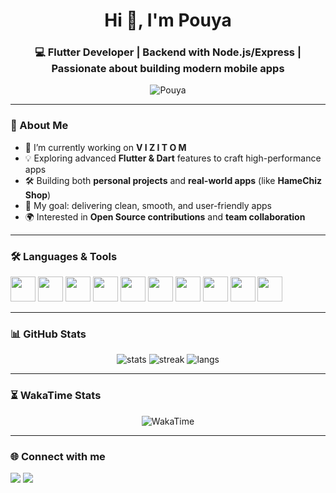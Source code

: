 <h1 align="center">Hi 👋, I'm Pouya</h1>
<h3 align="center">💻 Flutter Developer | Backend with Node.js/Express | Passionate about building modern mobile apps</h3>

<p align="center">
  <img src="https://komarev.com/ghpvc/?username=MrPouyaSaad&label=Profile%20views&color=0e75b6&style=flat" alt="Pouya" />
</p>

---

### 🚀 About Me
- 🌱 I’m currently working on **V I Z I T O M**  
- 💡 Exploring advanced **Flutter & Dart** features to craft high-performance apps  
- 🛠 Building both **personal projects** and **real-world apps** (like **HameChiz Shop**)  
- 🎯 My goal: delivering clean, smooth, and user-friendly apps  
- 🌍 Interested in **Open Source contributions** and **team collaboration**  

---

### 🛠 Languages & Tools
<p>
  <img src="https://cdn.jsdelivr.net/gh/devicons/devicon/icons/flutter/flutter-original.svg" width="40" height="40" />
  <img src="https://cdn.jsdelivr.net/gh/devicons/devicon/icons/dart/dart-original.svg" width="40" height="40" />
  <img src="https://cdn.jsdelivr.net/gh/devicons/devicon/icons/nodejs/nodejs-original.svg" width="40" height="40" />
  <img src="https://cdn.jsdelivr.net/gh/devicons/devicon/icons/express/express-original.svg" width="40" height="40" />
  <img src="https://cdn.jsdelivr.net/gh/devicons/devicon/icons/mongodb/mongodb-original.svg" width="40" height="40" />
  <img src="https://cdn.jsdelivr.net/gh/devicons/devicon/icons/postgresql/postgresql-original.svg" width="40" height="40" />
  <img src="https://cdn.jsdelivr.net/gh/devicons/devicon/icons/firebase/firebase-plain.svg" width="40" height="40" />
  <img src="https://cdn.jsdelivr.net/gh/devicons/devicon/icons/git/git-original.svg" width="40" height="40" />
  <img src="https://cdn.jsdelivr.net/gh/devicons/devicon/icons/figma/figma-original.svg" width="40" height="40" />
  <img src="https://cdn.jsdelivr.net/gh/devicons/devicon/icons/vscode/vscode-original.svg" width="40" height="40" />
</p>

---

### 📊 GitHub Stats
<p align="center">
  <img src="https://github-readme-stats.vercel.app/api?username=MrPouyaSaad&show_icons=true&theme=tokyonight" alt="stats"/>
  <img src="https://github-readme-streak-stats.herokuapp.com/?user=MrPouyaSaad&theme=tokyonight" alt="streak"/>
  <img src="https://github-readme-stats.vercel.app/api/top-langs/?username=MrPouyaSaad&layout=compact&theme=tokyonight" alt="langs"/>
</p>

---

### ⏳ WakaTime Stats
<p align="center">
  <img src="https://github-readme-stats.vercel.app/api/wakatime?username=PouyaSadeghzadeh" alt="WakaTime"/>
</p>


---

### 🌐 Connect with me
<p align="left">
<a href="mailto:Mr.PouyaSadeghzadeh@gmail.com"><img src="https://img.shields.io/badge/Email-D14836?style=for-the-badge&logo=gmail&logoColor=white"/></a>
<a href="https://t.me/yourTelegram"><img src="https://img.shields.io/badge/Telegram-2CA5E0?style=for-the-badge&logo=telegram&logoColor=white"/></a>
</p>
